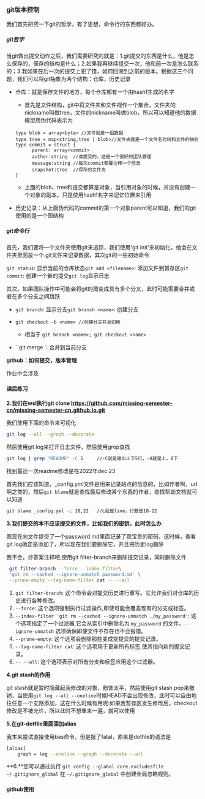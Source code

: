 ### git版本控制

我们首先研究一下git的哲学，有了思想，命令行的东西都好办。

##### git哲学

当git做出提交动作之后，我们需要研究的就是：1.git提交的东西是什么，他是怎么保存的，保存的结构是什么；2.如果我再继续提交一次，他和前一次是怎么联系的；3.我如果在后一次的提交上犯了错，如何回溯到之前的版本。根据这三个问题，我们可以将git抽象为两个结构：仓库，历史记录

- 仓库：就是保存文件的地方，每个仓库都有一个由hash1生成的名字
  - 首先是文件结构，git中将文件夹和文件视作一个集合，文件夹的nickname叫做tree，文件的nickname叫做blob，所以可以知道他的数据模型用伪代码表示为
  ```伪代码
  type blob = array<byte> //文件就是一组数据
  type tree = map<string,tree | blob>//文件夹就是一个文件名对树和文件的映射
  type commit = struct {
  		parent: array<commit> 
  		author:string  //谁提交的，这是一个很好的团队管理
  		message:string //每次commit都要注释一个信息
  		snapshot:tree  //保存的文件夹
  }
  
  ```
  
  - 上面的blob、tree和提交都算是对象，当引用对象的时候，并没有创建一个对象的副本，只是使用hash1名字来记忆位置来引用

- 历史记录：从上面伪代码的commit的第一个对象parent可以知道，我们的git使用的是一个图结构

##### git命令行

首先，我们要将一个文件夹使用git来追踪，我们使用'git init'来初始化，他会在文件夹里面放一个.git文件来记录数据，其次git的一些初始命令

`git status`: 显示当前的仓库状态`git add <filename>`: 添加文件到暂存区`git commit`: 创建一个新的提交`git log`显示日志

其次，如果团队操作中可能会将git的图变成具有多个分叉，此时可能需要合并或者在多个分支之间跳跃

- `git branch`: 显示分支`git branch <name>`: 创建分支

- ```plaintext
  git checkout -b <name> //创建分支并且切换
  ```

  - 相当于 `git branch <name>; git checkout <name>`

- ``git merge <revision>`: 合并到当前分支

**github：如何提交，版本管理**

作业中会涉及





#### 课后练习

**2.我们在wsl执行git clone https://github.com/missing-semester-cn/missing-semester-cn.github.io.git**

我们使用下面的命令来可视化

```bash
git log --all --graph --decorate
```

然后使用git log来打开日志文件，然后使用grep查找

```bash
git log | grep "README" -C 5     //-C就是输出上下5行，-A就是上，B下
```

找到最近一次readme修改是在2022年dec 23

首先我们应该知道，_config.yml文件是用来记录站点的信息的，比如作者啊，url啊之类的，然后`git blame`就是查找最后修改某个东西的作者，查找帮助文档就可以知道

```bash
git blame _config.yml -L 18,22   //L就是line，行数是18-22
```

**3.我们提交的本不应该提交的文件，比如我们的密钥，此时怎么办**

我现在向文件提交了一个password.md里面记录了我宝贵的密码，这时候，查看git log确定是添加了，所以现在我们要删除它，并且把历史log删除

我不会，抄答案注释吧,使用git filter-branch来删除提交记录，同时删除文件

```bash
 git filter-branch --force --index-filter\
 'git rm --cached --ignore-unmatch password.md' \
 --prune-empty --tag-name-filter cat -- --all
```

1. `git filter-branch`: 这个命令会对提交历史进行重写。它允许我们对仓库的历史进行各种修改。
2. `--force`: 这个选项强制执行过滤操作,即使可能会覆盖现有的分支或标签。
3. `--index-filter 'git rm --cached --ignore-unmatch ./my_password'`: 这个选项指定了一个过滤器,它会从索引中删除名为 `my_password` 的文件。`--ignore-unmatch` 选项确保即使文件不存在也不会报错。
4. `--prune-empty`: 这个选项会删除那些变成空提交的提交记录。
5. `--tag-name-filter cat`: 这个选项用于更新所有标签,使其指向新的提交记录。
6. `-- --all`: 这个选项表示对所有分支和标签应用这个过滤器。

**4.git stash的作用**

git stash就是暂时隐藏起我修改的对象，粉饰太平，然后使用git stash pop来撤销，当使用`git log --all --oneline`时候HEAD不会出现修改，此时可以自由地往任意一个支路添加，这在什么时候有用呢:如果我暂存区发生修改后，checkout修改是不被允许，所以此时不想重来一遍，就可以使用

**5.在git-dotfile里面添加alias**

我本来尝试直接使用bas命令，但是报了fatal，原来是dotfile的语法是

```bash
[alias]
	graph = log --oneline --graph --decorate --all
```

**6.**您可以通过执行 `git config --global core.excludesfile ~/.gitignore_global` 在 `~/.gitignore_global` 中创建全局忽略规则。

#### github使用





